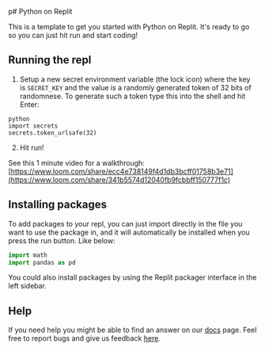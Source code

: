 p# Python on Replit

This is a template to get you started with Python on Replit. It's ready to go so you can just hit run and start coding!

## Running the repl

1. Setup a new secret environment variable (the lock icon) where the key is `SECRET_KEY` and the value is
   a randomly generated token of 32 bits of randomnese. To generate such a token type this into the shell and hit Enter:
```
python
import secrets
secrets.token_urlsafe(32)
```
2. Hit run!

See this 1 minute video for a walkthrough: [https://www.loom.com/share/ecc4e738149f4d1db3bcff01758b3e71](https://www.loom.com/share/341b5574d12040fb9fcbbff150777f1c)

## Installing packages

To add packages to your repl, you can just import directly in the file you want to use the package in, and it will automatically be installed when you press the run button. Like below:
```python
import math
import pandas as pd
```

You could also install packages by using the Replit packager interface in the left sidebar.

## Help

If you need help you might be able to find an answer on our [docs](https://docs.replit.com) page. Feel free to report bugs and give us feedback [here](https://replit.com/support).